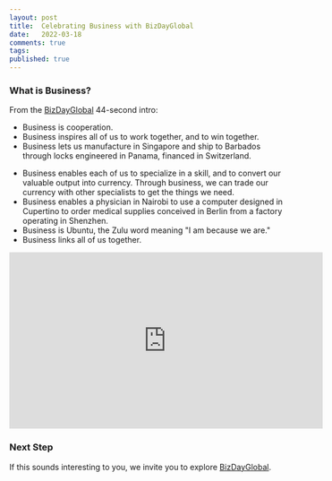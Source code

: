 ```yaml
---
layout: post
title:  Celebrating Business with BizDayGlobal
date:   2022-03-18
comments: true
tags: 
published: true
---
```

### What is Business?

From the [BizDayGlobal](https://bizdayglobal.com) 44-second intro:

* Business is cooperation.
* Business inspires all of us to work together, and to win together.
* Business lets us manufacture in Singapore and ship to Barbados through locks engineered in Panama, financed in Switzerland.

<!--more-->

* Business enables each of us to specialize in a skill, and to convert our valuable output into currency. Through business, we can trade our currency with other specialists to get the things we need.
* Business enables a physician in Nairobi to use a computer designed in Cupertino to order medical supplies conceived in Berlin from a factory operating in Shenzhen.
* Business is Ubuntu, the Zulu word meaning "I am because we are."
* Business links all of us together.

<iframe width="560" height="315" src="https://www.youtube.com/embed/_WSg7jV8l_k" title="YouTube video player" frameborder="0" allow="accelerometer; autoplay; clipboard-write; encrypted-media; gyroscope; picture-in-picture" allowfullscreen></iframe>


### Next Step

If this sounds interesting to you, we invite you to explore [BizDayGlobal](https://bizdayglobal.com).